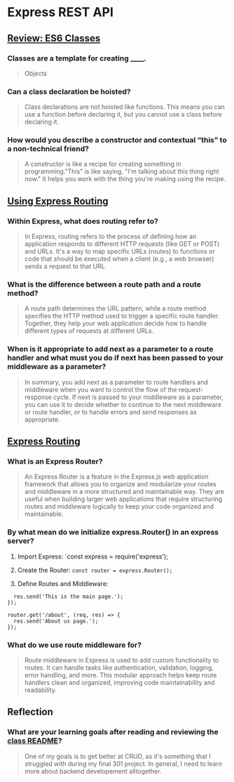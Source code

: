 # Express REST API

## [Review: ES6 Classes](https://developer.mozilla.org/en-US/docs/Web/JavaScript/Reference/Classes)

### Classes are a template for creating ____.

> Objects

### Can a class declaration be hoisted?

> Class declarations are not hoisted like functions. This means you can use a function before declaring it, but you cannot use a class before declaring it.

### How would you describe a constructor and contextual “this” to a non-technical friend?

> A constructor is like a recipe for creating something in programming."This" is like saying, "I'm talking about this thing right now." It helps you work with the thing you're making using the recipe.

## [Using Express Routing](https://expressjs.com/en/guide/routing.html)

### Within Express, what does routing refer to?

> In Express, routing refers to the process of defining how an application responds to different HTTP requests (like GET or POST) and URLs. It's a way to map specific URLs (routes) to functions or code that should be executed when a client (e.g., a web browser) sends a request to that URL

### What is the difference between a route path and a route method?

> A route path determines the URL pattern, while a route method specifies the HTTP method used to trigger a specific route handler. Together, they help your web application decide how to handle different types of requests at different URLs.

### When is it appropriate to add next as a parameter to a route handler and what must you do if next has been passed to your middleware as a parameter?

> In summary, you add next as a parameter to route handlers and middleware when you want to control the flow of the request-response cycle. If next is passed to your middleware as a parameter, you can use it to decide whether to continue to the next middleware or route handler, or to handle errors and send responses as appropriate.

## [Express Routing](https://scotch.io/tutorials/learn-to-use-the-new-router-in-expressjs-4)

### What is an Express Router?

> An Express Router is a feature in the Express.js web application framework that allows you to organize and modularize your routes and middleware in a more structured and maintainable way. They are useful when building larger web applications that require structuring routes and middleware logically to keep your code organized and maintainable.

### By what mean do we initialize express.Router() in an express server?

1. Import Express: `const express = require('express');

2. Create the Router: `const router = express.Router();`

3. Define Routes and Middleware: 

```router.get('/', (req, res) => {
  res.send('This is the main page.');
});

router.get('/about', (req, res) => {
  res.send('About us page.');
});
```

### What do we use route middleware for?

> Route middleware in Express is used to add custom functionality to routes. It can handle tasks like authentication, validation, logging, error handling, and more. This modular approach helps keep route handlers clean and organized, improving code maintainability and readability.

## Reflection

### What are your learning goals after reading and reviewing the [class README](https://codefellows.github.io/code-401-javascript-guide/curriculum/class-03/)?

> One of my goals is to get better at CRUD, as it's something that I struggled with during my final 301 project. In general, I need to learn more about backend developement alltogether.

